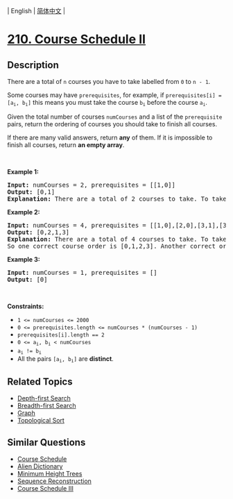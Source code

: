 
| English | [简体中文](README.md) |

# [210. Course Schedule II](https://leetcode-cn.com/problems/course-schedule-ii/)

## Description

<p>There are a total of <code>n</code> courses you have to take labelled from <code>0</code> to <code>n - 1</code>.</p>

<p>Some courses may have <code>prerequisites</code>, for example, if&nbsp;<code>prerequisites[i] = [a<sub>i</sub>, b<sub>i</sub>]</code>&nbsp;this means you must take the course <code>b<sub>i</sub></code> before the course <code>a<sub>i</sub></code>.</p>

<p>Given the total number of courses&nbsp;<code>numCourses</code> and a list of the <code>prerequisite</code> pairs, return the ordering of courses you should take to finish all courses.</p>

<p>If there are many valid answers, return <strong>any</strong> of them.&nbsp;If it is impossible to finish all courses, return <strong>an empty array</strong>.</p>

<p>&nbsp;</p>
<p><strong>Example 1:</strong></p>

<pre>
<strong>Input:</strong> numCourses = 2, prerequisites = [[1,0]]
<strong>Output:</strong> [0,1]
<strong>Explanation:</strong> There are a total of 2 courses to take. To take course 1 you should have finished course 0. So the correct course order is [0,1].
</pre>

<p><strong>Example 2:</strong></p>

<pre>
<strong>Input:</strong> numCourses = 4, prerequisites = [[1,0],[2,0],[3,1],[3,2]]
<strong>Output:</strong> [0,2,1,3]
<strong>Explanation:</strong> There are a total of 4 courses to take. To take course 3 you should have finished both courses 1 and 2. Both courses 1 and 2 should be taken after you finished course 0.
So one correct course order is [0,1,2,3]. Another correct ordering is [0,2,1,3].
</pre>

<p><strong>Example 3:</strong></p>

<pre>
<strong>Input:</strong> numCourses = 1, prerequisites = []
<strong>Output:</strong> [0]
</pre>

<p>&nbsp;</p>
<p><strong>Constraints:</strong></p>

<ul>
	<li><code>1 &lt;= numCourses &lt;= 2000</code></li>
	<li><code>0 &lt;=&nbsp;prerequisites.length &lt;= numCourses * (numCourses - 1)</code></li>
	<li><code>prerequisites[i].length == 2</code></li>
	<li><code>0 &lt;= a<sub>i</sub>, b<sub>i</sub> &lt;&nbsp;numCourses</code></li>
	<li><code>a<sub>i</sub>&nbsp;!=&nbsp;b<sub>i</sub></code></li>
	<li>All the pairs <code>[a<sub>i</sub>, b<sub>i</sub>]</code> are <strong>distinct</strong>.</li>
</ul>


## Related Topics

- [Depth-first Search](https://leetcode-cn.com/tag/depth-first-search)
- [Breadth-first Search](https://leetcode-cn.com/tag/breadth-first-search)
- [Graph](https://leetcode-cn.com/tag/graph)
- [Topological Sort](https://leetcode-cn.com/tag/topological-sort)

## Similar Questions

- [Course Schedule](../course-schedule/README_EN.md)
- [Alien Dictionary](../alien-dictionary/README_EN.md)
- [Minimum Height Trees](../minimum-height-trees/README_EN.md)
- [Sequence Reconstruction](../sequence-reconstruction/README_EN.md)
- [Course Schedule III](../course-schedule-iii/README_EN.md)
